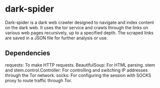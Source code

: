 # dark-spider

Dark-spider is a dark web crawler designed to navigate and index content on the dark web. It uses the tor service and crawls through the links on various web pages recursively, up to a specified depth. The scraped links are saved in a JSON file for further analysis or use.

## Dependencies

requests: To make HTTP requests.
BeautifulSoup: For HTML parsing.
stem and stem.control.Controller: For controlling and switching IP addresses through the Tor network.
socks: For configuring the session with SOCKS proxy to route traffic through Tor.
